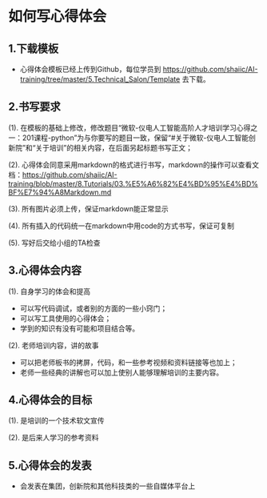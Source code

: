 # 如何写心得体会
## 1.下载模板
- 心得体会模板已经上传到Github，每位学员到 https://github.com/shaiic/AI-training/tree/master/5.Technical_Salon/Template 去下载。

## 2.书写要求

(1). 在模板的基础上修改，修改题目“微软-仪电人工智能高阶人才培训学习心得之一：201课程-python”为与你要写的题目一致，保留“#关于微软-仪电人工智能创新院”和“关于培训”的相关内容，在后面另起标题书写正文；

(2). 心得体会同意采用markdown的格式进行书写，markdown的操作可以查看文档：https://github.com/shaiic/AI-training/blob/master/8.Tutorials/03.%E5%A6%82%E4%BD%95%E4%BD%BF%E7%94%A8Markdown.md 

(3). 所有图片必须上传，保证markdown能正常显示

(4). 所有插入的代码统一在markdown中用code的方式书写，保证可复制

(5). 写好后交给小组的TA检查

## 3.心得体会内容

(1). 自身学习的体会和提高
	
- 可以写代码调试，或者别的方面的一些小窍门；
- 可以写工具使用的心得体会；
- 学到的知识有没有可能和项目结合等。

(2). 老师培训内容，讲的故事

- 可以把老师板书的拷屏，代码，和一些参考视频和资料链接等也加上；
- 老师一些经典的讲解也可以加上使别人能够理解培训的主要内容。

## 4.心得体会的目标

(1). 是培训的一个技术软文宣传

(2). 是后来人学习的参考资料

## 5.心得体会的发表

- 会发表在集团，创新院和其他科技类的一些自媒体平台上
